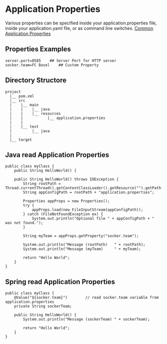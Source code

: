 # Application Properties
Various properties can be specified inside your application.properties file, inside your application.yaml file, or as command line switches.
[Common Application Properties](https://docs.spring.io/spring-boot/docs/current/reference/html/application-properties.html)

## Properties Examples
```
server.port=8585	## Server Port for HTTP server
socker.team=FC Basel	## Custom Property
```

## Directory Structore
```
project
  |__ pom.xml
  |__ src
  |    |__ main
  |    |    |__ java
  |    |    |__ resources
  |    |           |__ application.properties
  |    |
  |    |__ test
  |         |__ java
  |
  |__ target

```

## Java read Application Properties
```
public class myClass {
    public String HelloWorld() {

    public String HelloWorld() throws IOException {
        String rootPath = Thread.currentThread().getContextClassLoader().getResource("").getPath();
        String appConfigPath = rootPath + "application.properties";

        Properties appProps = new Properties();
        try {
            appProps.load(new FileInputStream(appConfigPath));
        } catch (FileNotFoundException ex) {
            System.out.println("Optional file " + appConfigPath + " was not found.");
        }

        String myTeam = appProps.getProperty("socker.team");

        System.out.println("Message (rootPath)   " + rootPath);
        System.out.println("Message (myTeam)     " + myTeam);

        return "Hello World";
    }
}
```

## Spring read Application Properties
```
public class myClass {
    @Value("${socker.team}")        // read socker.team variable from application.properties
    private String sockerTeam;

    public String HelloWorld() {
        System.out.println("Message (sockerTeam) " + sockerTeam);

        return "Hello World";
    }
}
```
